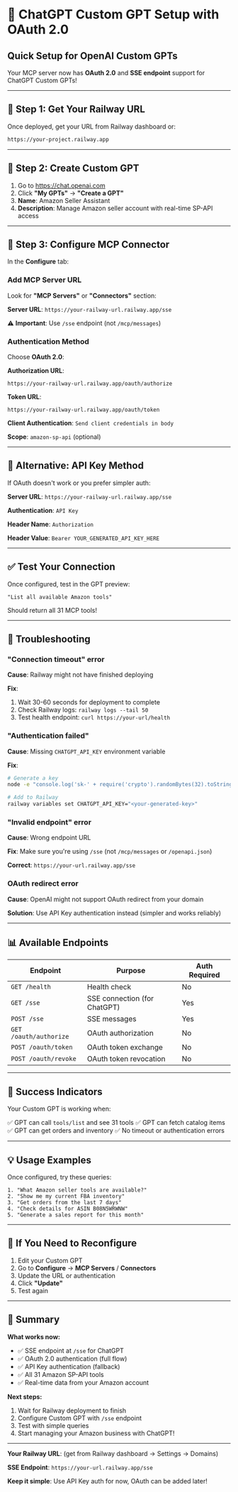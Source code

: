# 🔐 ChatGPT Custom GPT Setup with OAuth 2.0

## Quick Setup for OpenAI Custom GPTs

Your MCP server now has **OAuth 2.0** and **SSE endpoint** support for ChatGPT Custom GPTs!

---

## 📍 Step 1: Get Your Railway URL

Once deployed, get your URL from Railway dashboard or:
```bash
https://your-project.railway.app
```

---

## 🤖 Step 2: Create Custom GPT

1. Go to https://chat.openai.com
2. Click **"My GPTs"** → **"Create a GPT"**
3. **Name**: Amazon Seller Assistant
4. **Description**: Manage Amazon seller account with real-time SP-API access

---

## 🔌 Step 3: Configure MCP Connector

In the **Configure** tab:

### Add MCP Server URL

Look for **"MCP Servers"** or **"Connectors"** section:

**Server URL**: `https://your-railway-url.railway.app/sse`

⚠️ **Important**: Use `/sse` endpoint (not `/mcp/messages`)

### Authentication Method

Choose **OAuth 2.0**:

**Authorization URL**:
```
https://your-railway-url.railway.app/oauth/authorize
```

**Token URL**:
```
https://your-railway-url.railway.app/oauth/token
```

**Client Authentication**: `Send client credentials in body`

**Scope**: `amazon-sp-api` (optional)

---

## 🎯 Alternative: API Key Method

If OAuth doesn't work or you prefer simpler auth:

**Server URL**: `https://your-railway-url.railway.app/sse`

**Authentication**: `API Key`

**Header Name**: `Authorization`

**Header Value**: `Bearer YOUR_GENERATED_API_KEY_HERE`

---

## ✅ Test Your Connection

Once configured, test in the GPT preview:

```
"List all available Amazon tools"
```

Should return all 31 MCP tools!

---

## 🔧 Troubleshooting

### "Connection timeout" error

**Cause**: Railway might not have finished deploying

**Fix**:
1. Wait 30-60 seconds for deployment to complete
2. Check Railway logs: `railway logs --tail 50`
3. Test health endpoint: `curl https://your-url/health`

### "Authentication failed"

**Cause**: Missing `CHATGPT_API_KEY` environment variable

**Fix**:
```bash
# Generate a key
node -e "console.log('sk-' + require('crypto').randomBytes(32).toString('hex'))"

# Add to Railway
railway variables set CHATGPT_API_KEY="<your-generated-key>"
```

### "Invalid endpoint" error

**Cause**: Wrong endpoint URL

**Fix**: Make sure you're using `/sse` (not `/mcp/messages` or `/openapi.json`)

**Correct**: `https://your-url.railway.app/sse`

### OAuth redirect error

**Cause**: OpenAI might not support OAuth redirect from your domain

**Solution**: Use API Key authentication instead (simpler and works reliably)

---

## 📊 Available Endpoints

| Endpoint | Purpose | Auth Required |
|----------|---------|---------------|
| `GET /health` | Health check | No |
| `GET /sse` | SSE connection (for ChatGPT) | Yes |
| `POST /sse` | SSE messages | Yes |
| `GET /oauth/authorize` | OAuth authorization | No |
| `POST /oauth/token` | OAuth token exchange | No |
| `POST /oauth/revoke` | OAuth token revocation | No |

---

## 🎉 Success Indicators

Your Custom GPT is working when:

✅ GPT can call `tools/list` and see 31 tools
✅ GPT can fetch catalog items
✅ GPT can get orders and inventory
✅ No timeout or authentication errors

---

## 💡 Usage Examples

Once configured, try these queries:

```
1. "What Amazon seller tools are available?"
2. "Show me my current FBA inventory"
3. "Get orders from the last 7 days"
4. "Check details for ASIN B08N5WRWNW"
5. "Generate a sales report for this month"
```

---

## 🔄 If You Need to Reconfigure

1. Edit your Custom GPT
2. Go to **Configure** → **MCP Servers** / **Connectors**
3. Update the URL or authentication
4. Click **"Update"**
5. Test again

---

## 📝 Summary

**What works now:**
- ✅ SSE endpoint at `/sse` for ChatGPT
- ✅ OAuth 2.0 authentication (full flow)
- ✅ API Key authentication (fallback)
- ✅ All 31 Amazon SP-API tools
- ✅ Real-time data from your Amazon account

**Next steps:**
1. Wait for Railway deployment to finish
2. Configure Custom GPT with `/sse` endpoint
3. Test with simple queries
4. Start managing your Amazon business with ChatGPT!

---

**Your Railway URL**: (get from Railway dashboard → Settings → Domains)

**SSE Endpoint**: `https://your-url.railway.app/sse`

**Keep it simple**: Use API Key auth for now, OAuth can be added later!
